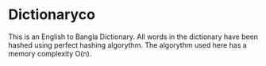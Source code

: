# Dictionaryco

This is an English to Bangla Dictionary.
All words in the dictionary have been hashed using perfect hashing algorythm.
The algorythm used here has a memory complexity O(n).
